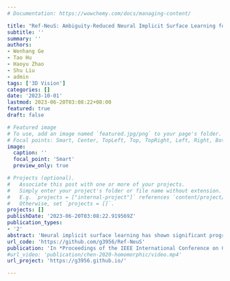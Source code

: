 ```yaml
---
# Documentation: https://wowchemy.com/docs/managing-content/

title: "Ref-NeuS: Ambiguity-Reduced Neural Implicit Surface Learning for Multi-View Reconstruction with Reflection"
subtitle: ''
summary: ''
authors:
- Wenhang Ge
- Tao Hu
- Haoyu Zhao
- Shu Liu
- admin
tags: ['3D Vision']
categories: []
date: '2023-10-01'
lastmod: 2023-06-20T03:08:22+08:00
featured: true
draft: false

# Featured image
# To use, add an image named `featured.jpg/png` to your page's folder.
# Focal points: Smart, Center, TopLeft, Top, TopRight, Left, Right, BottomLeft, Bottom, BottomRight.
image:
  caption: ''
  focal_point: 'Smart'
  preview_only: true

# Projects (optional).
#   Associate this post with one or more of your projects.
#   Simply enter your project's folder or file name without extension.
#   E.g. `projects = ["internal-project"]` references `content/project/deep-learning/index.md`.
#   Otherwise, set `projects = []`.
projects: []
publishDate: '2023-06-20T03:08:22.919569Z'
publication_types:
- '2'
abstract: 'Neural implicit surface learning has shown significant progress in multi-view 3D reconstruction, where an object is represented by multilayer perceptrons that provide continuous implicit surface representation and view-dependent radiance. However, current methods often fail to accurately reconstruct reflective surfaces, leading to severe ambiguity. To overcome this issue, we propose Ref-NeuS, which aims to reduce ambiguity by attenuating the effect of reflective surfaces. Specifically, we utilize an anomaly detector to estimate an explicit reflection score with the guidance of multi-view context to localize reflective surfaces. Afterward, we design a reflection-aware photometric loss that adaptively reduces ambiguity by modeling rendered color as a Gaussian distribution, with the reflection score representing the variance. We show that together with a reflection direction-dependent radiance, our model achieves high-quality surface reconstruction on reflective surfaces and outperforms the state-of-the-arts by a large margin. Besides, our model is also comparable on general surfaces.'
url_code: 'https://github.com/g3956/Ref-NeuS'
publication: 'In *Proceedings of the IEEE International Conference on Computer Vision (ICCV)* (**Oral**, top 2.36%)'
#url_video: 'publication/chen-2020-homomorphic/video.mp4'
url_project: 'https://g3956.github.io/'

---
```

